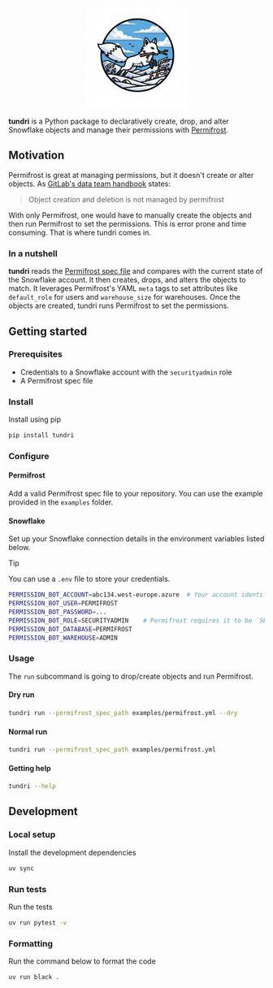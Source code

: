 <div align="center">
  <img src="docs/images/logo.jpg" alt="Snowflake Manager Logo" width="200">
</div>

**tundri** is a Python package to declaratively create, drop, and alter Snowflake objects and manage their permissions with [Permifrost](https://gitlab.com/gitlab-data/permifrost).

## Motivation

Permifrost is great at managing permissions, but it doesn't create or alter objects. As [GitLab's data team handbook](https://handbook.gitlab.com/handbook/enterprise-data/platform/permifrost/) states:
> Object creation and deletion is not managed by permifrost

With only Permifrost, one would have to manually create the objects and then run Permifrost to set the permissions. This is error prone and time consuming. That is where tundri comes in.

### In a nutshell
**tundri** reads the [Permifrost spec file](https://gitlab.com/gitlab-data/permifrost#spec_file) and compares with the current state of the Snowflake account. It then creates, drops, and alters the objects to match. It leverages Permifrost's YAML `meta` tags to set attributes like `default_role` for users and `warehouse_size` for warehouses. Once the objects are created, tundri runs Permifrost to set the permissions.

## Getting started

### Prerequisites

- Credentials to a Snowflake account with the `securityadmin` role
- A Permifrost spec file

### Install

Install using pip
```bash
pip install tundri
```

### Configure

#### Permifrost
Add a valid Permifrost spec file to your repository. You can use the example provided in the `examples` folder.

#### Snowflake
Set up your Snowflake connection details in the environment variables listed below.

> [!TIP]
> You can use a `.env` file to store your credentials.

```bash
PERMISSION_BOT_ACCOUNT=abc134.west-europe.azure  # Your account identifier
PERMISSION_BOT_USER=PERMIFROST
PERMISSION_BOT_PASSWORD=...
PERMISSION_BOT_ROLE=SECURITYADMIN    # Permifrost requires it to be `SECURITYADMIN`
PERMISSION_BOT_DATABASE=PERMIFROST
PERMISSION_BOT_WAREHOUSE=ADMIN
```

### Usage
The `run` subcommand is going to drop/create objects and run Permifrost.

#### Dry run
```bash
tundri run --permifrost_spec_path examples/permifrost.yml --dry
```

#### Normal run
```bash
tundri run --permifrost_spec_path examples/permifrost.yml
```

#### Getting help
```bash
tundri --help
```

## Development
### Local setup
Install the development dependencies

```bash
uv sync
```

### Run tests
Run the tests
```bash
uv run pytest -v
```

### Formatting
Run the command below to format the code
```bash
uv run black .
```